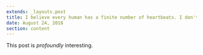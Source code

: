 ```yaml
---
extends: _layouts.post
title: I believe every human has a finite number of heartbeats. I don't intend to waste any of mine.
date: August 24, 2018
section: content
---
```


This post is *profoundly* interesting.